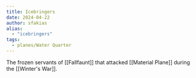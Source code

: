 ```yaml
---
title: Icebringers
date: 2024-04-22
author: sfakias
alias:
  - "icebringers" 
tags:
  - planes/Water Quarter
---
```


The frozen servants of [[Fallfaunt]] that attacked [[Material Plane]] during the [[Winter's War]].